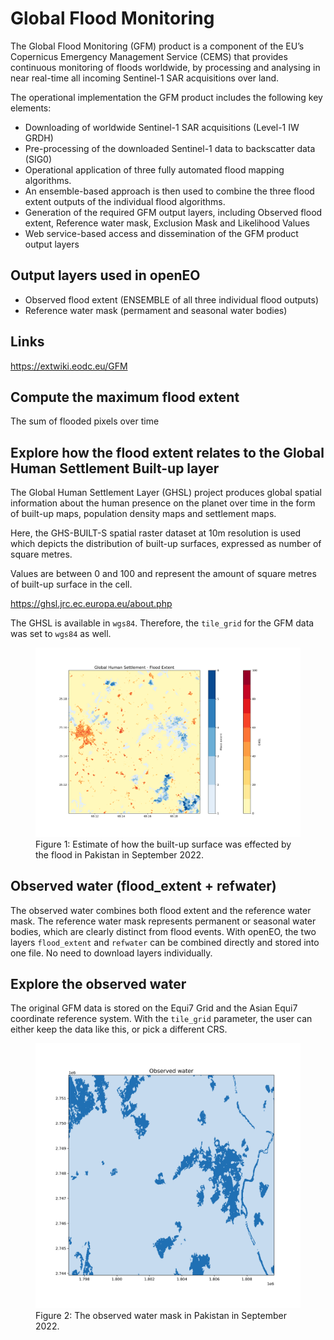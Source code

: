# Global Flood Monitoring

The Global Flood Monitoring (GFM) product is a component of the EU’s Copernicus
Emergency Management Service (CEMS) that provides continuous monitoring of
floods worldwide, by processing and analysing in near real-time all
incoming Sentinel-1 SAR acquisitions over land.

The operational implementation the GFM product includes the following key
elements:
- Downloading of worldwide Sentinel-1 SAR acquisitions (Level-1 IW GRDH)
- Pre-processing of the downloaded Sentinel-1 data to backscatter data (SIG0)
- Operational application of three fully automated flood mapping algorithms.
- An ensemble-based approach is then used to combine the three flood extent
  outputs of the individual flood algorithms.
- Generation of the required GFM output layers, including Observed flood extent,
  Reference water mask, Exclusion Mask and Likelihood Values
- Web service-based access and dissemination of the GFM product output layers

## Output layers used in openEO
- Observed flood extent (ENSEMBLE of all three individual flood outputs)
- Reference water mask (permament and seasonal water bodies)

## Links
https://extwiki.eodc.eu/GFM

## Compute the maximum flood extent
The sum of flooded pixels over time

<CodeSwitcher>
<template v-slot:py>

```python
spatial_extent  = {'west': 67.5, 'east': 70, 'south': 24.5, 'north': 26}
temporal_extent = ["2022-09-01", "2022-10-01"] 
collection      = 'GFM'

gfm_data = conn.load_collection(
    collection, 
    spatial_extent=spatial_extent, 
    temporal_extent=temporal_extent, 
    bands = ["flood_extent"]
)
gfm_sum = gfm_data.reduce_dimension(dimension="time", reducer=sum)

gfm_sum_tiff = gfm_sum.save_result(format="GTiff", options={"tile_grid": "wgs84-1degree"})
```
</template>
</CodeSwitcher>

## Explore how the flood extent relates to the Global Human Settlement Built-up layer

The Global Human Settlement Layer (GHSL) project produces global spatial 
information about the human presence on the planet over time in the form of 
built-up maps, population density maps and settlement maps.

Here, the GHS-BUILT-S spatial raster dataset at 10m resolution is used which 
depicts the distribution of built-up surfaces, expressed as number of square metres.

Values are between 0 and 100 and represent the amount of square metres of
built-up surface in the cell. 

https://ghsl.jrc.ec.europa.eu/about.php

The GHSL is available in `wgs84`. Therefore, the `tile_grid` for the GFM data was set to `wgs84` as well.

<figure>
    <img src="./gfm-flood-extent.png" alt="Flood extent">
    <figcaption>Figure 1: Estimate of how the built-up surface was effected by the flood in Pakistan in September 2022.</figcaption>
</figure>

## Observed water (flood_extent + refwater)

The observed water combines both flood extent and the reference water mask. The reference water mask represents permanent or seasonal water bodies, which are clearly distinct from flood events.
With openEO, the two layers `flood_extent` and `refwater` can be combined directly and stored into one file. No need to download layers individually.

<CodeSwitcher>
<template v-slot:py>

```python
spatial_extent  = {'west': 67.5, 'east': 70, 'south': 24.5, 'north': 26}
temporal_extent = ["2022-09-01", "2022-10-01"] 
collection      = 'GFM'

gfm_data = conn.load_collection(
    collection, 
    spatial_extent=spatial_extent, 
    temporal_extent=temporal_extent, 
    bands = ["flood_extent", "refwater"]
)

# retrieve all pixels which have been detected as water during the given period
# -> observed water
observed_water = gfm_data.reduce_dimension(dimension="bands", reducer=any).reduce_dimension(dimension="time", reducer=any)

# Save the result in Equi7Grid and as GeoTiff
observed_water_tif = observed_water.save_result(format="GTiff", options={"tile_grid": "equi7"})
```
</template>
</CodeSwitcher>

## Explore the observed water

The original GFM data is stored on the Equi7 Grid and the Asian Equi7 coordinate reference system. With the `tile_grid` parameter, the user can either keep the data like this, or pick a different CRS.

<figure>
    <img src="./gfm-observed-water.png" alt="Observed water">
    <figcaption>Figure 2: The observed water mask in Pakistan in September 2022.</figcaption>
</figure>
